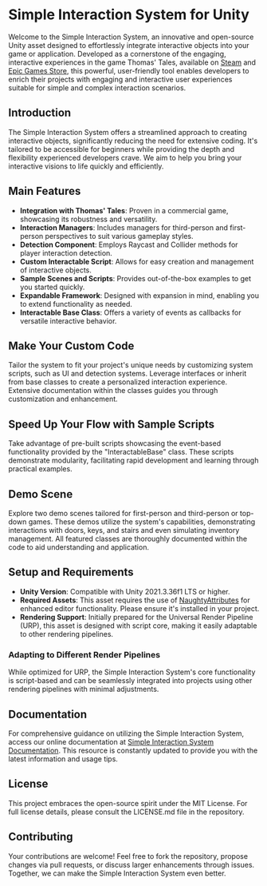 # Simple Interaction System for Unity

Welcome to the Simple Interaction System, an innovative and open-source Unity asset designed to effortlessly integrate interactive objects into your game or application. Developed as a cornerstone of the engaging, interactive experiences in the game Thomas' Tales, available on [Steam](https://store.steampowered.com/app/1698750/Thomas_Tales/) and [Epic Games Store](https://store.epicgames.com/en-US/p/thomas-tales-912c23), this powerful, user-friendly tool enables developers to enrich their projects with engaging and interactive user experiences suitable for simple and complex interaction scenarios.

## Introduction

The Simple Interaction System offers a streamlined approach to creating interactive objects, significantly reducing the need for extensive coding. It's tailored to be accessible for beginners while providing the depth and flexibility experienced developers crave. We aim to help you bring your interactive visions to life quickly and efficiently.

## Main Features

- **Integration with Thomas' Tales**: Proven in a commercial game, showcasing its robustness and versatility.
- **Interaction Managers**: Includes managers for third-person and first-person perspectives to suit various gameplay styles.
- **Detection Component**: Employs Raycast and Collider methods for player interaction detection.
- **Custom Interactable Script**: Allows for easy creation and management of interactive objects.
- **Sample Scenes and Scripts**: Provides out-of-the-box examples to get you started quickly.
- **Expandable Framework**: Designed with expansion in mind, enabling you to extend functionality as needed.
- **Interactable Base Class**: Offers a variety of events as callbacks for versatile interactive behavior.

## Make Your Custom Code

Tailor the system to fit your project's unique needs by customizing system scripts, such as UI and detection systems. Leverage interfaces or inherit from base classes to create a personalized interaction experience. Extensive documentation within the classes guides you through customization and enhancement.

## Speed Up Your Flow with Sample Scripts

Take advantage of pre-built scripts showcasing the event-based functionality provided by the "InteractableBase" class. These scripts demonstrate modularity, facilitating rapid development and learning through practical examples.

## Demo Scene

Explore two demo scenes tailored for first-person and third-person or top-down games. These demos utilize the system's capabilities, demonstrating interactions with doors, keys, and stairs and even simulating inventory management. All featured classes are thoroughly documented within the code to aid understanding and application.

## Setup and Requirements

- **Unity Version**: Compatible with Unity 2021.3.36f1 LTS or higher.
- **Required Assets**: This asset requires the use of [NaughtyAttributes](https://assetstore.unity.com/packages/tools/utilities/naughtyattributes-129996) for enhanced editor functionality. Please ensure it's installed in your project.
- **Rendering Support**: Initially prepared for the Universal Render Pipeline (URP), this asset is designed with script core, making it easily adaptable to other rendering pipelines.

### Adapting to Different Render Pipelines

While optimized for URP, the Simple Interaction System's core functionality is script-based and can be seamlessly integrated into projects using other rendering pipelines with minimal adjustments.

## Documentation

For comprehensive guidance on utilizing the Simple Interaction System, access our online documentation at [Simple Interaction System Documentation](https://sis-unity.toodoo.studio). This resource is constantly updated to provide you with the latest information and usage tips.

## License

This project embraces the open-source spirit under the MIT License. For full license details, please consult the LICENSE.md file in the repository.

## Contributing

Your contributions are welcome! Feel free to fork the repository, propose changes via pull requests, or discuss larger enhancements through issues. Together, we can make the Simple Interaction System even better.
